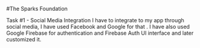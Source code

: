 #The Sparks Foundation
 
Task #1 - Social Media Integration
I have to integrate to my app through social media, I have used Facebook and Google for that . I have also used Google Firebase for authentication and Firebase Auth UI interface and later customized it.
